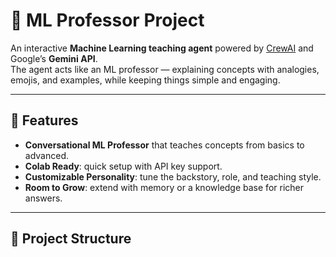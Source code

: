 # 📘 ML Professor Project  

An interactive **Machine Learning teaching agent** powered by [CrewAI](https://github.com/joaompinto/crewai) and Google’s **Gemini API**.  
The agent acts like an ML professor — explaining concepts with analogies, emojis, and examples, while keeping things simple and engaging.  

---

## 🚀 Features
- **Conversational ML Professor** that teaches concepts from basics to advanced.  
- **Colab Ready**: quick setup with API key support.  
- **Customizable Personality**: tune the backstory, role, and teaching style.  
- **Room to Grow**: extend with memory or a knowledge base for richer answers.  

---

## 📂 Project Structure
